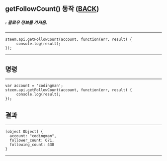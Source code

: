 ## getFollowCount() 동작 ([BACK](README.md))
##### : 팔로우 정보를 가져옴.
-----
```
steem.api.getFollowCount(account, function(err, result) {
     console.log(result);
});
```
-----
## 명령
-----
```
var account = 'codingman';
steem.api.getFollowCount(account, function(err, result) {
     console.log(result);
});
```
## 결과
-----
```
[object Object] {
  account: "codingman",
  follower_count: 671,
  following_count: 438
}
```
-----
